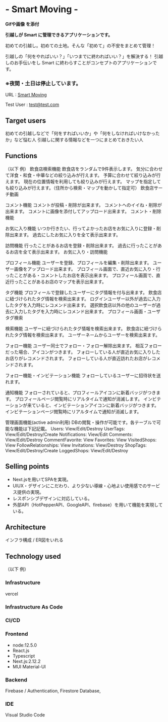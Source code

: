 # - Smart Moving -

**Gifや画像 を添付**

**引越しが Smart に管理できるアプリケーションです。**

初めての引越し。初めての土地。そんな「初めて」の不安をまとめて管理！

引越しの「何をやればいい？」「いつまでに終わればいい？」を解決する！
引越しのお手伝いをし Smart に終わらすことがコンセプトのアプリケーションです。

### ※夜間・土日は停止しています。

URL : [Smart Moving](https://portfolio-three-dusky-33.vercel.app)

Test User : test@test.com

## Target users
初めての引越しなどで「何をすればいいか」や「何をしなければいけなかったか」など悩む人
引越しに関する情報などを一つにまとめておきたい人

## Functions

（以下 例）
飲食店検索機能
飲食店をランダムで9件表示します。
気分に合わせて洋食・和食・中華などの絞り込みが行えます。
予算に合わせて絞り込みが行えます。
現在の位置情報を利用しても絞り込みが行えます。
マップを指定しても絞り込みが行えます。（住所から検索・マップを動かして指定可） 飲食店サーチ動画

コメント機能
コメントが投稿・削除が出来ます。
コメントへのイイね・削除が出来ます。
コメントに画像を添付してアップロード出来ます。 コメント・削除機能

お気に入り機能
いつか行きたい、行ってよかったお店をお気に入りに登録・削除出来ます。
過去にしたお気に入りを全て表示出来ます。

訪問機能
行ったことがあるお店を登録・削除出来ます。
過去に行ったことがあるお店を全て表示出来ます。 お気に入り・訪問機能

プロフィール機能
ユーザーを登録、プロフィールを編集・削除出来ます。
ユーザー画像をアップロード出来ます。
プロフィール画面で、直近お気に入り・行ったことがある・コメントしたお店を表示出来ます。
プロフィール画面で、直近行ったことがあるお店のマップを表示出来ます。

タグ機能
プロフィールで登録したユーザーにタグ情報を付与出来ます。
飲食店に紐づけられたタグ情報を検索出来ます。
ログインユーザー以外が過去に入力したタグを入力時にレコメンド出来ます。
選択飲食店以外の他のユーザーが過去に入力したタグを入力時にレコメンド出来ます。 プロフィール画面・ユーザタグ検索

検索機能
ユーザーに紐づけられたタグ情報を検索出来ます。
飲食店に紐づけられたタグ情報を検索出来ます。
ユーザーネームからユーザーを検索出来ます。

フォロー機能
ユーザー同士でフォロー・フォロー解除出来ます。
相互フォローだった場合、アイコンがつきます。
フォローしている人が直近お気に入りしたお店りがレコメンドされます。
フォローしている人が直近訪れたお店がレコメンドされます。 

フォロー機能・インビテーション機能
フォローしているユーザーに招待状を送れます。

通知機能
フォローされていると、プロフィールアイコンに新着バッジがつきます。
プロフィールページ閲覧時にリアルタイムで通知が消滅します。
インビテーションが来ていると、インビテーションアイコンに新着バッジがつきます。
インビテーションページ閲覧時にリアルタイムで通知が消滅します。 

管理画面機能(active admin利用)
DBの閲覧・操作が可能です。各テーブルで可能な機能は下記記載。
Users: View/Edit/Destroy
UserTags: View/Edit/Destroy/Create
Notifications: View/Edit
Comments: View/Edit/Destroy
CommentFavorite: View
Favorites: View
VisitedShops: View
FollowRelationships: View
Invitations: View/Destroy
ShopTags: View/Edit/Destroy/Create
LoggedShops: View/Edit/Destroy

## Selling points
- Next.jsを用いてSPAを実現。
- UIUX・デザインにこだわり、より少ない導線・心地よい使用感でのサービス提供の実現。
- レスポンシブデザインに対応している。
- 外部API（HotPepperAPI、GoogleAPI、firebase）を用いて機能を実現している。

## Architecture

インフラ構成 / ER図をいれる

## Technology used
（以下 例）

### Infrastructure
vercel

### Infrastructure As Code

### CI/CD

### Frontend
- node:12.5.0
- React.js
- Typescript
- Next.js:2.12.2
- MUI Material-UI

### Backend
Firebase / Authentication, Firestore Database,

### IDE
Visual Studio Code


